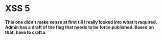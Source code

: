 # XSS 5

#### This one didn't make sense at first till I really looked into what it required. Admin has a draft of the flag that needs to be force published. Based on that, have to craft a <script> to run with /challenge/victim to make this happen.
#### Have to do this challenge in the desktop. Head to http://challenge.localhost. Log in as hacker - 1337. In the text box enter:

```
<script>fetch("challenge.localhost/publish", {method: 'GET'})</script>
```
-----------------------------------------------------------
#### Click the publish box and save. Then another post with:

```<script>alert("PWNED")</script>```

-----------------------------------------------------------
#### Run /challenge/victim and refresh the page.

